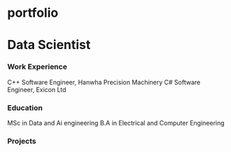 # portfolio

# Data Scientist 

### Work Experience 
C++ Software Engineer, Hanwha Precision Machinery 
C# Software Engineer, Exicon Ltd

### Education

MSc in Data and Ai engineering
B.A in Electrical and Computer Engineering 

### Projects 


